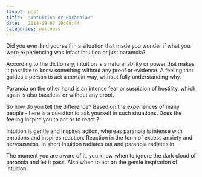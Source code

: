 ```yaml
---
layout: post
title:  "Intuition or Paranoia?"
date:   2014-09-07 19:08:44
categories: wellness
---
```


Did you ever find yourself in a situation that made you wonder if what you were experiencing was infact intuition or just paramoia?

According to the dictionary, intuition is a natural ability or power that makes it possible to know something without any proof or evidence. A feeling that guides a person to act a certain way, without fully understanding why.

Paranoia on the other hand is an intense fear or suspicion of hostility, which again is also baseless or without any proof.

So how do you tell the difference? Based on the experiences of many people - here is a question to ask yourself in such situations. Does the feeling inspire you to act or to react ?

Intuition is gentle and inspires action, whereas paranoia is intense with emotions and inspires reaction. Reaction in the form of excess anxiety and nervousness. In short intuition radiates out and paranoia radiates in.

The moment you are aware of it, you know when to ignore the dark cloud of paranoia and let it pass. Also when to act on the gentle inspiration of intuition.



